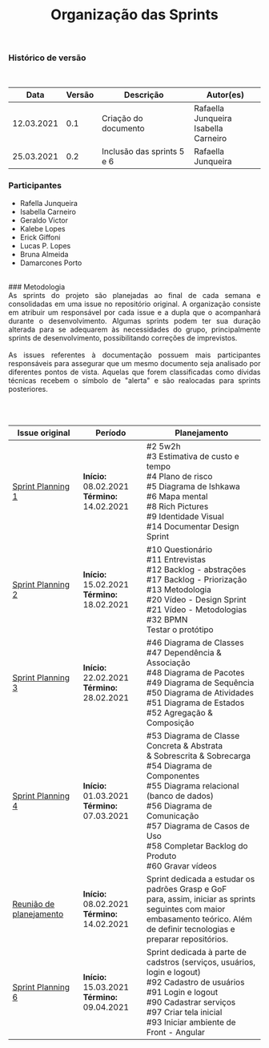 # <center>Organização das Sprints
<br>
  
### Histórico de versão
<br>
  
|Data | Versão | Descrição | Autor(es)
| -- | -- | -- | -- |
| 12.03.2021 | 0.1 | Criação do documento | Rafaella Junqueira<br>Isabella Carneiro |
| 25.03.2021 | 0.2 | Inclusão das sprints 5 e 6 | Rafaella Junqueira |

### Participantes
* Rafella Junqueira
* Isabella Carneiro
* Geraldo Victor
* Kalebe Lopes
* Erick Giffoni
* Lucas P. Lopes
* Bruna Almeida
* Damarcones Porto
<br>
### Metodologia
<div align="justify">
As sprints do projeto são planejadas ao final de cada semana e consolidadas em uma issue no repositório original. A organização consiste em atribuir um responsável por cada issue e a dupla que o acompanhará durante o desenvolvimento. Algumas sprints podem ter sua duração alterada para se adequarem às necessidades do grupo, principalmente sprints de desenvolvimento, possibilitando correções de imprevistos.
<br><br>
As issues referentes à documentação possuem mais participantes responsáveis para assegurar que um mesmo documento seja analisado por diferentes pontos de vista. Aquelas que forem classificadas como dívidas técnicas recebem o símbolo de "alerta" e são realocadas para sprints posteriores.

<br><br>
</div>

Issue original | Período | Planejamento |
|-- | -- | -- |
[Sprint Planning 1](https://github.com/UnBArqDsw2020-2/2020.2_G1_CabeleleiraLeila/issues/7) | **Início:** 08.02.2021<br>**Término:** 14.02.2021 | #2 5w2h<br>#3 Estimativa de custo e tempo<br>#4 Plano de risco<br>#5 Diagrama de Ishkawa<br>#6 Mapa mental<br>#8 Rich Pictures<br>#9 Identidade Visual<br>#14 Documentar Design Sprint 
[Sprint Planning 2](https://github.com/UnBArqDsw2020-2/2020.2_G1_CabeleleiraLeila/issues/19) | **Início:** 15.02.2021<br>**Término:** 18.02.2021| #10 Questionário<br>#11 Entrevistas<br>#12 Backlog - abstrações<br>#17 Backlog - Priorização<br>#13 Metodologia<br>#20 Vídeo - Design Sprint<br>#21 Vídeo - Metodologias<br>#32 BPMN<br>Testar o protótipo |
[Sprint Planning 3](https://github.com/UnBArqDsw2020-2/2020.2_G1_CabeleleiraLeila/issues/44) | **Início:** 22.02.2021<br>**Término:** 28.02.2021 |#46 Diagrama de Classes<br>#47 Dependência & Associação<br>#48 Diagrama de Pacotes<br>#49 Diagrama de Sequência<br>#50 Diagrama de Atividades<br>#51 Diagrama de Estados<br>#52 Agregação & Composição |
[Sprint Planning 4](https://github.com/UnBArqDsw2020-2/2020.2_G1_CabeleleiraLeila/issues/45) | **Início:** 01.03.2021<br>**Término:** 07.03.2021 | #53 Diagrama de Classe Concreta & Abstrata<br> & Sobrescrita & Sobrecarga<br>#54 Diagrama de Componentes<br>#55 Diagrama relacional (banco de dados)<br>#56 Diagrama de Comunicação<br>#57 Diagrama de Casos de Uso<br>#58 Completar Backlog do Produto<br>#60 Gravar vídeos |
[Reunião de planejamento](https://github.com/UnBArqDsw2020-2/2020.2_G1_CabeleleiraLeila_Docs/issues/85) | **Início:** 08.02.2021<br>**Término:** 14.02.2021 | Sprint dedicada a estudar os padrões Grasp e GoF<br> para, assim, iniciar as sprints seguintes com maior<br> embasamento teórico. Além de definir tecnologias e<br> preparar repositórios. |
[Sprint Planning 6](https://github.com/UnBArqDsw2020-2/2020.2_G1_CabeleleiraLeila_Docs/issues/87)| **Início:** 15.03.2021<br>**Término:** 09.04.2021 | Sprint dedicada à parte de cadstros (serviços, usuários, login e logout)<br>#92 Cadastro de usuários<br>#91 Login e logout<br>#90 Cadastrar serviços<br>#97 Criar tela inicial<br>#93 Iniciar ambiente de Front - Angular |
